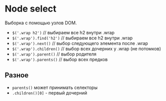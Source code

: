 # Node select
Выборка с помощью узлов DOM.

- `$('.wrap h2')`         // выбираем все h2 внутри .wrap
- `$('.wrap').find('h2')` // выбираем все h2 внутри .wrap
- `$('.wrap').next()`     // выбор следующего элемента после .wrap
- `$('.wrap').children()` // выбор всех дочерних у .wrap (не потомков)
- `$('.wrap').parent()`   // выбор родителя
- `$('.wrap').parents()`  // выбор всех предков

## Разное
- `parents()` может принимать селекторы
- `.children()[0]` - первый дочерний
